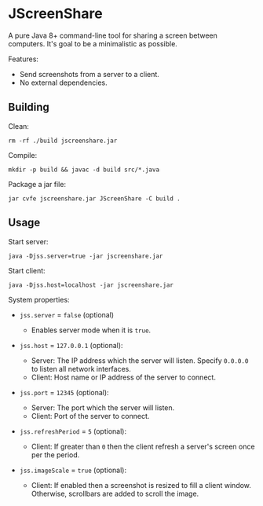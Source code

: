 # JScreenShare

A pure Java 8+ command-line tool for sharing a screen between computers.
It's goal to be a minimalistic as possible.

Features:
* Send screenshots from a server to a client.
* No external dependencies.


## Building

Clean:
    
    rm -rf ./build jscreenshare.jar


Compile:

    mkdir -p build && javac -d build src/*.java


Package a jar file:
    
    jar cvfe jscreenshare.jar JScreenShare -C build .
    
    
## Usage       

Start server:

    java -Djss.server=true -jar jscreenshare.jar
    

Start client:

    java -Djss.host=localhost -jar jscreenshare.jar
    
    
System properties:

* `jss.server` = `false` (optional)
    * Enables server mode when it is `true`.
    
* `jss.host` = `127.0.0.1` (optional):
    * Server: The IP address which the server will listen. Specify `0.0.0.0` to listen all network interfaces.
    * Client: Host name or IP address of the server to connect.
    
* `jss.port` = `12345` (optional):
    * Server: The port which the server will listen.
    * Client: Port of the server to connect.
    
* `jss.refreshPeriod` = `5` (optional):
    * Client: If greater than `0` then the client refresh a server's screen once per the period.
        
* `jss.imageScale` = `true` (optional):
    * Client: If enabled then a screenshot is resized to fill a client window. Otherwise, scrollbars are added to scroll the image.
